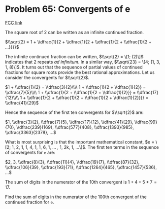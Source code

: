 # Problem 65: Convergents of e

[FCC link](https://www.freecodecamp.org/learn/coding-interview-prep/project-euler/problem-65-convergents-of-e)

The square root of 2 can be written as an infinite continued fraction.

$\\sqrt{2} = 1 + \\dfrac{1}{2 + \\dfrac{1}{2 + \\dfrac{1}{2 + \\dfrac{1}{2 + ...}}}}$

The infinite continued fraction can be written, $\\sqrt{2} = \[1; (2)\]$
indicates that 2 repeats _ad infinitum_. In a similar way,
$\\sqrt{23} = \[4; (1, 3, 1, 8)\]$. It turns out that the sequence of partial
values of continued fractions for square roots provide the best rational
approximations. Let us consider the convergents for $\\sqrt{2}$.

$1 + \\dfrac{1}{2} = \\dfrac{3}{2}\\\\ 1 + \\dfrac{1}{2 + \\dfrac{1}{2}} = \\dfrac{7}{5}\\\\ 1 + \\dfrac{1}{2 + \\dfrac{1}{2 + \\dfrac{1}{2}}} = \\dfrac{17}{12}\\\\ 1 + \\dfrac{1}{2 + \\dfrac{1}{2 + \\dfrac{1}{2 + \\dfrac{1}{2}}}} = \\dfrac{41}{29}$

Hence the sequence of the first ten convergents for $\\sqrt{2}$ are:

$1, \\dfrac{3}{2}, \\dfrac{7}{5}, \\dfrac{17}{12}, \\dfrac{41}{29}, \\dfrac{99}{70}, \\dfrac{239}{169}, \\dfrac{577}{408}, \\dfrac{1393}{985}, \\dfrac{3363}{2378}, ...$

What is most surprising is that the important mathematical constant,
$e = \[2; 1, 2, 1, 1, 4, 1, 1, 6, 1, ... , 1, 2k, 1, ...\]$. The first ten terms
in the sequence of convergents for `e` are:

$2, 3, \\dfrac{8}{3}, \\dfrac{11}{4}, \\dfrac{19}{7}, \\dfrac{87}{32}, \\dfrac{106}{39}, \\dfrac{193}{71}, \\dfrac{1264}{465}, \\dfrac{1457}{536}, ...$

The sum of digits in the numerator of the 10th convergent is
$1 + 4 + 5 + 7 = 17$.

Find the sum of digits in the numerator of the 100th convergent of the continued
fraction for `e`.
